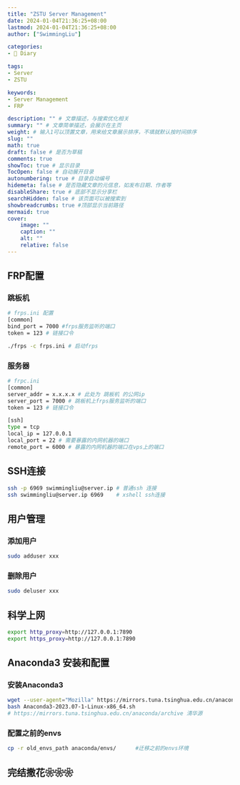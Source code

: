 ```yaml
---
title: "ZSTU Server Management"
date: 2024-01-04T21:36:25+08:00
lastmod: 2024-01-04T21:36:25+08:00
author: ["SwimmingLiu"]

categories:
- 📓 Diary

tags:
- Server
- ZSTU

keywords:
- Server Management
- FRP

description: "" # 文章描述，与搜索优化相关
summary: "" # 文章简单描述，会展示在主页
weight: # 输入1可以顶置文章，用来给文章展示排序，不填就默认按时间排序
slug: ""
math: true
draft: false # 是否为草稿
comments: true
showToc: true # 显示目录
TocOpen: false # 自动展开目录
autonumbering: true # 目录自动编号
hidemeta: false # 是否隐藏文章的元信息，如发布日期、作者等
disableShare: true # 底部不显示分享栏
searchHidden: false # 该页面可以被搜索到
showbreadcrumbs: true #顶部显示当前路径
mermaid: true
cover:
    image: ""
    caption: ""
    alt: ""
    relative: false
---
```

## FRP配置

### 跳板机 

```bash
# frps.ini 配置
[common]
bind_port = 7000 #frps服务监听的端口
token = 123 # 链接口令
```

```bash
./frps -c frps.ini # 启动frps
```

### 服务器

```bash
# frpc.ini
[common]
server_addr = x.x.x.x # 此处为 跳板机 的公网ip
server_port = 7000 # 跳板机上frps服务监听的端口
token = 123 # 链接口令

[ssh]
type = tcp
local_ip = 127.0.0.1 
local_port = 22 # 需要暴露的内网机器的端口
remote_port = 6000 # 暴露的内网机器的端口在vps上的端口
```

## SSH连接

```bash
ssh -p 6969 swimmingliu@server.ip # 普通ssh 连接
ssh swimmingliu@server.ip 6969	  # xshell ssh连接
```

## 用户管理

### 添加用户

```bash
sudo adduser xxx
```

### 删除用户

```bash 
sudo deluser xxx
```

## 科学上网

```bash
export http_proxy=http://127.0.0.1:7890
export https_proxy=http://127.0.0.1:7890
```

## Anaconda3 安装和配置

### 安装Anaconda3

```bash
wget --user-agent="Mozilla" https://mirrors.tuna.tsinghua.edu.cn/anaconda/archive/Anaconda3-2023.07-1-Linux-x86_64.sh
bash Anaconda3-2023.07-1-Linux-x86_64.sh
# https://mirrors.tuna.tsinghua.edu.cn/anaconda/archive 清华源
```

### 配置之前的envs

```bash
cp -r old_envs_path anaconda/envs/		#迁移之前的envs环境
```

## 完结撒花❀❀❀

